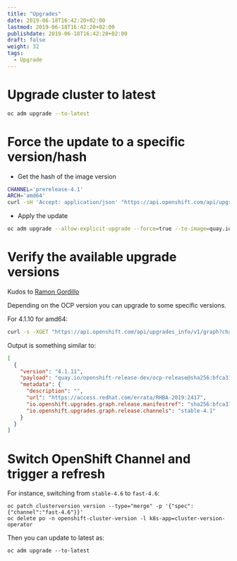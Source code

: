 ```yaml
---
title: "Upgrades"
date: 2019-06-18T16:42:20+02:00
lastmod: 2019-06-18T16:42:20+02:00
publishdate: 2019-06-18T16:42:20+02:00
draft: false
weight: 32
tags:
  - Upgrade
---
```


# Upgrade cluster to latest

```sh
oc adm upgrade --to-latest
```

# Force the update to a specific version/hash

- Get the hash of the image version

```sh
CHANNEL='prerelease-4.1'
ARCH='amd64'
curl -sH 'Accept: application/json' "https://api.openshift.com/api/upgrades_info/v1/graph?channel=${CHANNEL}&${ARCH}" | jq .
```

- Apply the update

```sh
oc adm upgrade --allow-explicit-upgrade --force=true --to-image=quay.io/openshift-release-dev/ocp-release@sha256:7e1e73c66702daa39223b3e6dd2cf5e15c057ef30c988256f55fae27448c3b01
```

# Verify the available upgrade versions

Kudos to [Ramon Gordillo](https://github.com/rgordill)

Depending on the OCP version you can upgrade to some specific versions.

For 4.1.10 for amd64:

```sh
curl -s -XGET "https://api.openshift.com/api/upgrades_info/v1/graph?channel=stable-4.1&arch=amd64" --header 'Accept:application/json' |jq '. as $graph | $graph.nodes | map(.version == "4.1.10") | index(true) as $orig | $graph.edges | map(select(.[0] == $orig)[1]) | map($graph.nodes[.])'
```

Output is something similar to:

```json
[
  {
    "version": "4.1.11",
    "payload": "quay.io/openshift-release-dev/ocp-release@sha256:bfca31dbb518b35f312cc67516fa18aa40df9925dc84fdbcd15f8bbca425d7ff",
    "metadata": {
      "description": "",
      "url": "https://access.redhat.com/errata/RHBA-2019:2417",
      "io.openshift.upgrades.graph.release.manifestref": "sha256:bfca31dbb518b35f312cc67516fa18aa40df9925dc84fdbcd15f8bbca425d7ff",
      "io.openshift.upgrades.graph.release.channels": "stable-4.1"
    }
  }
]
```

# Switch OpenShift Channel and trigger a refresh

For instance, switching from `stable-4.6` to `fast-4.6`:

```
oc patch clusterversion version --type="merge" -p '{"spec":{"channel":"fast-4.6"}}'
oc delete po -n openshift-cluster-version -l k8s-app=cluster-version-operator
```

Then you can update to latest as:

```
oc adm upgrade --to-latest
```
